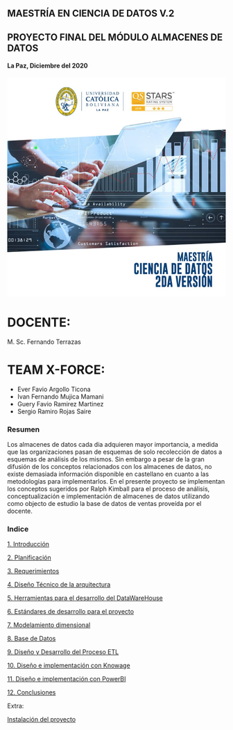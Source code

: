 ## MAESTRÍA EN CIENCIA DE DATOS V.2
## PROYECTO FINAL DEL MÓDULO ALMACENES DE DATOS
#### La Paz, Diciembre del 2020
![](img/img1.jpg)

# DOCENTE:
M. Sc. Fernando Terrazas
# TEAM X-FORCE:
  - Ever Favio Argollo Ticona
  - Ivan Fernando Mujica Mamani
  - Guery Favio Ramirez Martinez
  - Sergio Ramiro Rojas Saire

### Resumen
Los almacenes de datos cada dia adquieren mayor importancia, a medida que las organizaciones pasan de esquemas de solo recolección de datos a esquemas de análisis de los mismos. Sin embargo a pesar de la gran difusión de los conceptos relacionados con los almacenes de datos, no existe demasiada información disponible en castellano en cuanto a las metodologías para implementarlos. En el presente proyecto se implementan los conceptos sugeridos por Ralph Kimball para el proceso de análisis, conceptualización e implementación de almacenes de datos utilizando como objecto de estudio la base de datos de ventas proveída por el docente.

### Indice
[1. Introducción](./documentacion/0-introduccion.md)

[2. Planificación](./documentacion/1-planificacion.md)

[3. Requerimientos](./documentacion/3-requerimientos.md)

[4. Diseño Técnico de la arquitectura](./documentacion/4-disenioTecnicoDeLaArquitectura.md)

[5. Herramientas para el desarrollo del DataWareHouse](./documentacion/5-herramientasDesarrolloDataWarehouse.md)

[6. Estándares de desarrollo para el proyecto](./documentacion/6-estandaresDeDesarrolloParaElProyecto.md)

[7. Modelamiento dimensional](./documentacion/7-modelamientoDimensional.md)

[8. Base de Datos](./documentacion/9-baseDeDatos.md)

[9. Diseño y Desarrollo del Proceso ETL](./documentacion/10.disenioDesarrolloProcesoETL.md)

[10. Diseño e implementación con Knowage](./documentacion/11.ImplementacionKnowage.md)

[11. Diseño e implementación con PowerBI](./documentacion/12.disenioDesarrolloAppBI.md)

[12. Conclusiones](./documentacion/13.conclusiones.md)

Extra:

[Instalación del proyecto](./INSTALL.md)

